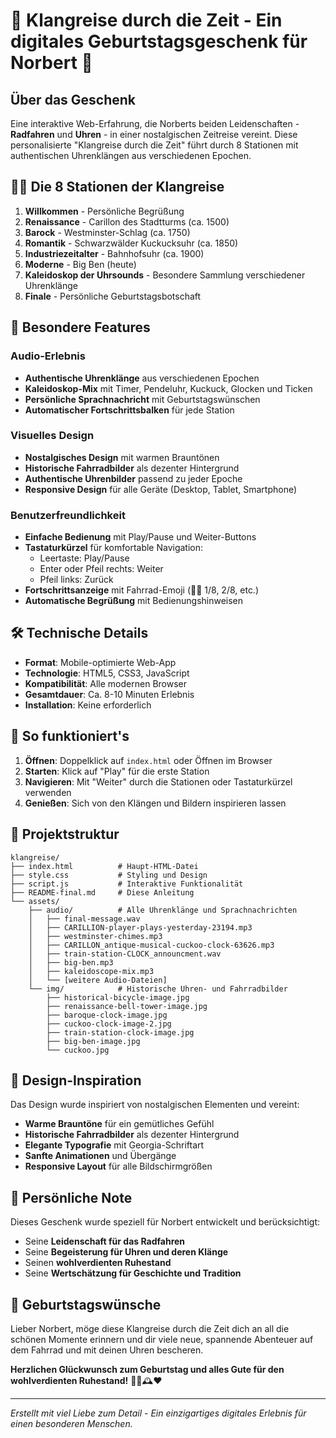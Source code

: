 # 🎉 Klangreise durch die Zeit - Ein digitales Geburtstagsgeschenk für Norbert 🎉

## Über das Geschenk

Eine interaktive Web-Erfahrung, die Norberts beiden Leidenschaften - **Radfahren** und **Uhren** - in einer nostalgischen Zeitreise vereint. Diese personalisierte "Klangreise durch die Zeit" führt durch 8 Stationen mit authentischen Uhrenklängen aus verschiedenen Epochen.

## 🚴‍♂️ Die 8 Stationen der Klangreise

1. **Willkommen** - Persönliche Begrüßung
2. **Renaissance** - Carillon des Stadtturms (ca. 1500)
3. **Barock** - Westminster-Schlag (ca. 1750)
4. **Romantik** - Schwarzwälder Kuckucksuhr (ca. 1850)
5. **Industriezeitalter** - Bahnhofsuhr (ca. 1900)
6. **Moderne** - Big Ben (heute)
7. **Kaleidoskop der Uhrsounds** - Besondere Sammlung verschiedener Uhrenklänge
8. **Finale** - Persönliche Geburtstagsbotschaft

## 🎵 Besondere Features

### Audio-Erlebnis
- **Authentische Uhrenklänge** aus verschiedenen Epochen
- **Kaleidoskop-Mix** mit Timer, Pendeluhr, Kuckuck, Glocken und Ticken
- **Persönliche Sprachnachricht** mit Geburtstagswünschen
- **Automatischer Fortschrittsbalken** für jede Station

### Visuelles Design
- **Nostalgisches Design** mit warmen Brauntönen
- **Historische Fahrradbilder** als dezenter Hintergrund
- **Authentische Uhrenbilder** passend zu jeder Epoche
- **Responsive Design** für alle Geräte (Desktop, Tablet, Smartphone)

### Benutzerfreundlichkeit
- **Einfache Bedienung** mit Play/Pause und Weiter-Buttons
- **Tastaturkürzel** für komfortable Navigation:
  - Leertaste: Play/Pause
  - Enter oder Pfeil rechts: Weiter
  - Pfeil links: Zurück
- **Fortschrittsanzeige** mit Fahrrad-Emoji (🚴‍♂️ 1/8, 2/8, etc.)
- **Automatische Begrüßung** mit Bedienungshinweisen

## 🛠️ Technische Details

- **Format**: Mobile-optimierte Web-App
- **Technologie**: HTML5, CSS3, JavaScript
- **Kompatibilität**: Alle modernen Browser
- **Gesamtdauer**: Ca. 8-10 Minuten Erlebnis
- **Installation**: Keine erforderlich

## 📱 So funktioniert's

1. **Öffnen**: Doppelklick auf `index.html` oder Öffnen im Browser
2. **Starten**: Klick auf "Play" für die erste Station
3. **Navigieren**: Mit "Weiter" durch die Stationen oder Tastaturkürzel verwenden
4. **Genießen**: Sich von den Klängen und Bildern inspirieren lassen

## 🎁 Projektstruktur

```
klangreise/
├── index.html          # Haupt-HTML-Datei
├── style.css           # Styling und Design
├── script.js           # Interaktive Funktionalität
├── README-final.md     # Diese Anleitung
└── assets/
    ├── audio/          # Alle Uhrenklänge und Sprachnachrichten
    │   ├── final-message.wav
    │   ├── CARILLION-player-plays-yesterday-23194.mp3
    │   ├── westminster-chimes.mp3
    │   ├── CARILLON_antique-musical-cuckoo-clock-63626.mp3
    │   ├── train-station-CLOCK_announcment.wav
    │   ├── big-ben.mp3
    │   ├── kaleidoscope-mix.mp3
    │   └── [weitere Audio-Dateien]
    └── img/            # Historische Uhren- und Fahrradbilder
        ├── historical-bicycle-image.jpg
        ├── renaissance-bell-tower-image.jpg
        ├── baroque-clock-image.jpg
        ├── cuckoo-clock-image-2.jpg
        ├── train-station-clock-image.jpg
        ├── big-ben-image.jpg
        └── cuckoo.jpg
```

## 🎨 Design-Inspiration

Das Design wurde inspiriert von nostalgischen Elementen und vereint:
- **Warme Brauntöne** für ein gemütliches Gefühl
- **Historische Fahrradbilder** als dezenter Hintergrund
- **Elegante Typografie** mit Georgia-Schriftart
- **Sanfte Animationen** und Übergänge
- **Responsive Layout** für alle Bildschirmgrößen

## 💝 Persönliche Note

Dieses Geschenk wurde speziell für Norbert entwickelt und berücksichtigt:
- Seine **Leidenschaft für das Radfahren**
- Seine **Begeisterung für Uhren und deren Klänge**
- Seinen **wohlverdienten Ruhestand**
- Seine **Wertschätzung für Geschichte und Tradition**

## 🎂 Geburtstagswünsche

Lieber Norbert, möge diese Klangreise durch die Zeit dich an all die schönen Momente erinnern und dir viele neue, spannende Abenteuer auf dem Fahrrad und mit deinen Uhren bescheren. 

**Herzlichen Glückwunsch zum Geburtstag und alles Gute für den wohlverdienten Ruhestand!** 🚴‍♂️🕰️❤️

---

*Erstellt mit viel Liebe zum Detail - Ein einzigartiges digitales Erlebnis für einen besonderen Menschen.*

